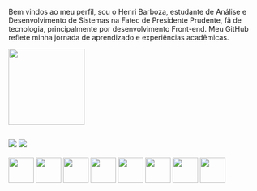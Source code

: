 Bem vindos ao meu perfil, sou o Henri Barboza, estudante de Análise e Desenvolvimento de Sistemas na Fatec de Presidente Prudente, fã de tecnologia, principalmente por desenvolvimento Front-end. 
Meu GitHub reflete minha jornada de aprendizado e experiências acadêmicas.
<a href="https://github.com/henribarboza">
  <!-- <img height=200 align="center" src="https://github-readme-stats.vercel.app/api?username=henribarboza&theme=github_dark" /> -->
  <img height=150 align="center" src="https://github-readme-stats.vercel.app/api/top-langs?username=henribarboza&layout=compact&theme=github_dark&langs_count=8&card_width=320" />
</a>

##

<div> 
<!-- <a href="https://www.instagram.com/henri_barboza/" target="_blank"><img src="https://img.shields.io/badge/-Instagram-%23E4405F?style=for-the-badge&logo=instagram&logoColor=white" target="_blank"></a> -->
<a href ="mailto:henr.fe7@gmail.com"><img src="https://img.shields.io/badge/-Gmail-%23333?style=for-the-badge&logo=gmail&logoColor=white" target="_blank"></a>
<a href="https://www.linkedin.com/in/henri-barboza-4b2a34256" target="_blank"><img src="https://img.shields.io/badge/-LinkedIn-%230077B5?style=for-the-badge&logo=linkedin&logoColor=white" target="_blank"></a> 
</div>
<br>
<div>
<img height=50  src="https://cdn.jsdelivr.net/gh/devicons/devicon@latest/icons/html5/html5-plain.svg" />
<img height=50 src="https://cdn.jsdelivr.net/gh/devicons/devicon@latest/icons/css3/css3-original.svg" />
<img height=50  src="https://cdn.jsdelivr.net/gh/devicons/devicon@latest/icons/javascript/javascript-original.svg" />
<img height=50  src="https://cdn.jsdelivr.net/gh/devicons/devicon@latest/icons/react/react-original.svg" />
<img height=50 src="https://cdn.jsdelivr.net/gh/devicons/devicon@latest/icons/php/php-original.svg" />
<img height=50 src="https://cdn.jsdelivr.net/gh/devicons/devicon@latest/icons/csharp/csharp-original.svg" />
<img height=50  src="https://cdn.jsdelivr.net/gh/devicons/devicon@latest/icons/python/python-original.svg" />
<img height=50  src="https://cdn.jsdelivr.net/gh/devicons/devicon@latest/icons/mysql/mysql-original.svg" />
</div>



<!-- <img align="center" alt="Henri-JS" height="40" whidth="50" src="https://cdn.jsdelivr.net/gh/devicons/devicon/icons/javascript/javascript-plain.svg" /> -->
      
